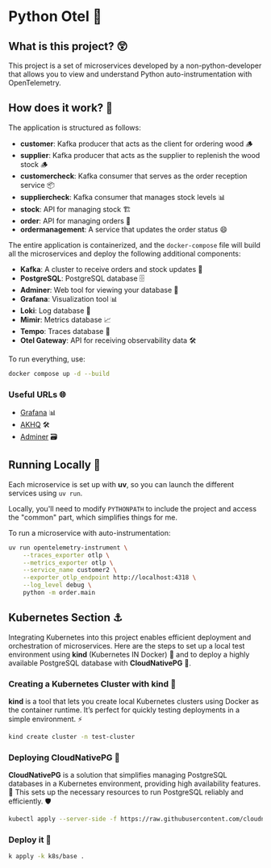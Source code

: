 # Python Otel 🐍

## What is this project? 😲

This project is a set of microservices developed by a non-python-developer that allows you to view and understand Python auto-instrumentation with OpenTelemetry.

## How does it work? 🤔

The application is structured as follows:

- **customer**: Kafka producer that acts as the client for ordering wood 🪵
- **supplier**: Kafka producer that acts as the supplier to replenish the wood stock 🪵
- **customercheck**: Kafka consumer that serves as the order reception service 📦
- **suppliercheck**: Kafka consumer that manages stock levels 📊
- **stock**: API for managing stock 🏗️
- **order**: API for managing orders 📝
- **ordermanagement**: A service that updates the order status 😄

The entire application is containerized, and the `docker-compose` file will build all the microservices and deploy the following additional components:

- **Kafka**: A cluster to receive orders and stock updates 📨
- **PostgreSQL**: PostgreSQL database 🗄️
- **Adminer**: Web tool for viewing your database 📂
- **Grafana**: Visualization tool 📊
- **Loki**: Log database 📝
- **Mimir**: Metrics database 📈
- **Tempo**: Traces database 📍
- **Otel Gateway**: API for receiving observability data 🛠️

To run everything, use:

```sh
docker compose up -d --build
```

### Useful URLs 🌐

- [Grafana](http://localhost:3000/) 📊
- [AKHQ](http://localhost:8080/) 🛠️
- [Adminer](http://localhost:8081/) 🗃️

## Running Locally 🐛

Each microservice is set up with **uv**, so you can launch the different services using `uv run`.

Locally, you'll need to modify `PYTHONPATH` to include the project and access the "common" part, which simplifies things for me.

To run a microservice with auto-instrumentation:

```sh
uv run opentelemetry-instrument \
    --traces_exporter otlp \
    --metrics_exporter otlp \
    --service_name customer2 \
    --exporter_otlp_endpoint http://localhost:4318 \
    --log_level debug \
    python -m order.main
```

## Kubernetes Section ⚓

Integrating Kubernetes into this project enables efficient deployment and orchestration of microservices. Here are the steps to set up a local test environment using **kind** (Kubernetes IN Docker) 🐳 and to deploy a highly available PostgreSQL database with **CloudNativePG** 🐘.

### Creating a Kubernetes Cluster with kind 🔨

**kind** is a tool that lets you create local Kubernetes clusters using Docker as the container runtime. It’s perfect for quickly testing deployments in a simple environment. ⚡

```sh
kind create cluster -n test-cluster
```

### Deploying CloudNativePG 🐘

**CloudNativePG** is a solution that simplifies managing PostgreSQL databases in a Kubernetes environment, providing high availability features. 🚀 This sets up the necessary resources to run PostgreSQL reliably and efficiently. 🛡️

```sh
kubectl apply --server-side -f https://raw.githubusercontent.com/cloudnative-pg/cloudnative-pg/release-1.24/releases/cnpg-1.24.1.yaml
```

### Deploy it 🚀

```sh
k apply -k k8s/base .
```
